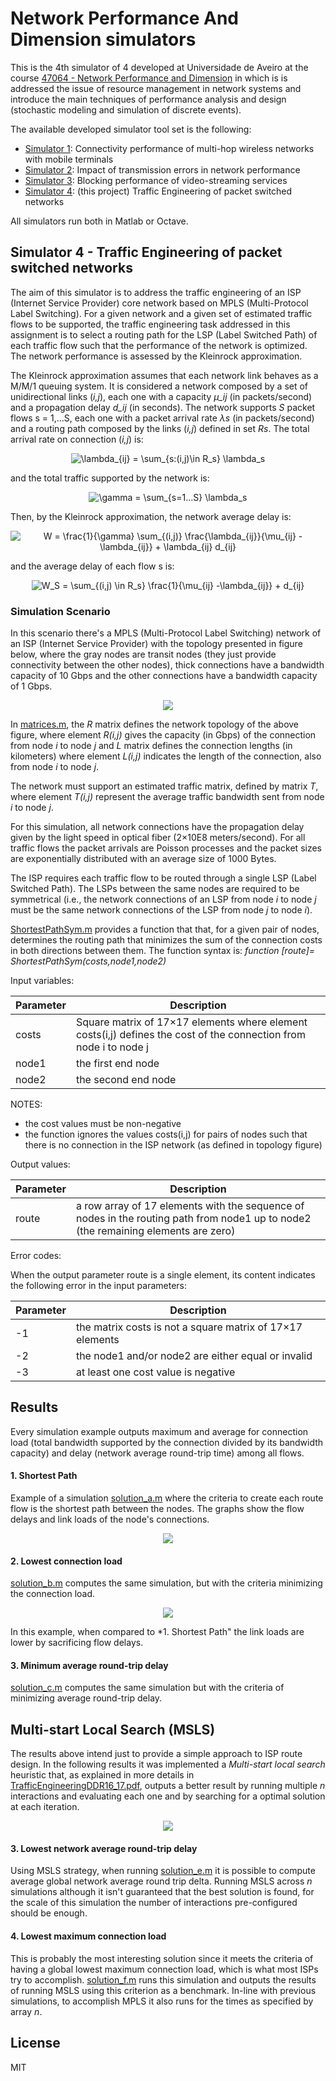 # Network Performance And Dimension simulators

This is the 4th simulator of 4 developed at Universidade de Aveiro at the course [47064 - Network Performance and Dimension](https://www.ua.pt/uc/2306) in which is is addressed the issue of resource management in network systems and introduce the main techniques of performance analysis and design (stochastic modeling and simulation of discrete events).

The available developed simulator tool set is the following:

 * [Simulator 1](https://github.com/luminoso/npr-simulator1): Connectivity performance of multi-hop wireless networks with mobile terminals
 * [Simulator 2](https://github.com/luminoso/npr-simulator2): Impact of transmission errors in network performance
 * [Simulator 3](https://github.com/luminoso/npr-simulator3): Blocking performance of video-streaming services
 * [Simulator 4](https://github.com/luminoso/npr-simulator4): (this project) Traffic Engineering of packet switched networks

All simulators run both in Matlab or Octave.


## Simulator 4 - Traffic Engineering of packet switched networks

The aim of this simulator is to address the traffic engineering of an ISP (Internet Service Provider) core network based on MPLS (Multi-Protocol Label Switching). For a given network and a given set of estimated traffic flows to be supported, the traffic engineering task addressed in this assignment is to select a routing path for the LSP (Label Switched Path) of each traffic flow such that the performance of the network is optimized. The network performance is assessed by the Kleinrock approximation.

The Kleinrock approximation assumes that each network link behaves as a M/M/1 queuing system. It is considered a network composed by a set of unidirectional links (*i,j*), each one with a capacity *μ_ij* (in packets/second) and a propagation delay *d_ij* (in seconds). The network supports *S* packet flows s = 1,...S, each one with a packet arrival rate *λs* (in packets/second) and a routing path composed by the links (*i,j*) defined in set *Rs*. The total arrival rate on connection (*i,j*) is:

<p align="center"> 
<img src="https://latex.codecogs.com/svg.latexhttps://latex.codecogs.com/svg.latex?%5Clarge%20%5Clambda_%7Bij%7D%20%3D%20%5Csum_%7Bs%3A%28i%2Cj%29%5Cin%20R_s%7D%20%5Clambda_s" alt="\lambda_{ij} = \sum_{s:(i,j)\in R_s} \lambda_s">
</p>

and the total traffic supported by the network is:

<p align="center"> 
<img src="https://latex.codecogs.com/svg.latex?%5Clarge%20%5Cgamma%20%3D%20%5Csum_%7Bs%3D1...S%7D%20%5Clambda_s" alt="\gamma = \sum_{s=1...S} \lambda_s">
</p>

Then, by the Kleinrock approximation, the network average delay is:

<p align="center"> 
<img src="https://latex.codecogs.com/svg.latex?%5Clarge%20W%20%3D%20%5Cfrac%7B1%7D%7B%5Cgamma%7D%20%5Csum_%7B%28i%2Cj%29%7D%20%5Cfrac%7B%5Clambda_%7Bij%7D%7D%7B%5Cmu_%7Bij%7D%20-%5Clambda_%7Bij%7D%7D%20&plus;%20%5Clambda_%7Bij%7D%20d_%7Bij%7D" alt="W = \frac{1}{\gamma} \sum_{(i,j)} \frac{\lambda_{ij}}{\mu_{ij} -\lambda_{ij}} + \lambda_{ij} d_{ij}">
</p>

and the average delay of each flow s is:

<p align="center"> 
<img src="https://latex.codecogs.com/svg.latex?%5Clarge%20W_S%20%3D%20%5Csum_%7B%28i%2Cj%29%20%5Cin%20R_s%7D%20%5Cfrac%7B1%7D%7B%5Cmu_%7Bij%7D%20-%5Clambda_%7Bij%7D%7D%20&plus;%20d_%7Bij%7D" alt="W_S = \sum_{(i,j) \in R_s} \frac{1}{\mu_{ij} -\lambda_{ij}} + d_{ij}">
</p>

### Simulation Scenario

In this scenario there's a MPLS (Multi-Protocol Label Switching) network of an ISP (Internet Service Provider) with the topology presented in figure below, where the gray nodes are transit nodes (they just provide connectivity between the other nodes), thick connections have a bandwidth capacity of 10 Gbps and the other connections have a bandwidth capacity of 1 Gbps. 

<p align="center"> 
	<img src="https://github.com/luminoso/npr-simulator4/raw/master/doc/topology.png">
</p>

In [matrices.m](matrices.m), the *R* matrix defines the network topology of the above figure, where element *R(i,j)* gives the capacity (in Gbps) of the connection from node *i* to node *j* and  *L* matrix defines the connection lengths (in kilometers) where element *L(i,j)* indicates the length of the connection, also from node *i* to node *j*. 

The network must support an estimated traffic matrix, defined by matrix *T*, where element *T(i,j)* represent the average traffic bandwidth sent from node *i* to node *j*.

For this simulation, all network connections have the propagation delay given by the light speed in optical fiber (2×10E8 meters/second). For all traffic flows the packet arrivals are Poisson processes and the packet sizes are exponentially distributed with an average size of 1000 Bytes. 

The ISP requires each traffic flow to be routed through a single LSP (Label Switched Path). The LSPs between the same nodes are required to be symmetrical (i.e., the network connections of an LSP from node *i* to node *j* must be the same network connections of the LSP from node *j* to node *i*).

[ShortestPathSym.m](ShortestPathSym.m) provides a function that that, for a given pair of nodes, determines the routing path that minimizes the sum of the connection costs in both directions between them. The function syntax is: *function [route]= ShortestPathSym(costs,node1,node2)*

Input variables:

| Parameter | Description                                                                                                       |
|-----------|-------------------------------------------------------------------------------------------------------------------|
| costs     | Square matrix of 17×17 elements where element costs(i,j) defines the cost of the connection from node i to node j |
| node1     | the first end node                                                                                                |
| node2     | the second end node                                                                                               |

NOTES:
* the cost values must be non-negative
* the function ignores the values costs(i,j) for pairs of nodes such that
there is no connection in the ISP network (as defined in topology figure)

Output values:

| Parameter | Description |
|-----------|------------------------------------------------------------------------------------------------------------------------------------|
| route | a row array of 17 elements with the sequence of nodes in the routing path from node1 up to node2 (the remaining elements are zero) |

Error codes:

When the output parameter route is a single element, its content indicates the following error in the input parameters:

| Parameter | Description                                               |
|-----------|-----------------------------------------------------------|
| -1        | the matrix costs is not a square matrix of 17×17 elements |
| -2        | the node1 and/or node2 are either equal or invalid        |
| -3        | at least one cost value is negative                       |


## Results

Every simulation example outputs maximum and average for connection load (total bandwidth supported by the connection divided by its bandwidth capacity) and delay (network average round-trip time) among all flows.

#### 1. Shortest Path

Example of a simulation [solution_a.m](solution_a.m) where the criteria to create each route flow is the shortest path between the nodes. The graphs show the flow delays and link loads of the node's connections.

<p align="center"> 
	<img src="https://github.com/luminoso/npr-simulator4/raw/master/doc/a_shortest_path.png">
</p>

#### 2. Lowest connection load

[solution_b.m](solution_b.m) computes the same simulation, but with the criteria minimizing the connection load.

<p align="center"> 
	<img src="https://github.com/luminoso/npr-simulator4/raw/master/doc/b_lower_load.png">
</p>

In this example, when compared to *1. Shortest Path" the link loads are lower by sacrificing flow delays. 

#### 3. Minimum average round-trip delay

[solution_c.m](solution_c.m) computes the same simulation but with the criteria of minimizing average round-trip delay.

## Multi-start Local Search (MSLS)

The results above intend just to provide a simple approach to ISP route design. In the following results it was implemented a *Multi-start local search* heuristic that, as explained in more details in [TrafficEngineeringDDR16_17.pdf](doc/TrafficEngineeringDDR16_17.pdf), outputs a better result by running multiple *n* interactions and evaluating each one and by searching for a optimal solution at each iteration.

<p align="center"> 
	<img src="https://raw.githubusercontent.com/luminoso/npr-simulator4/master/doc/multi_start_local_search_h_2.png">
</p>

#### 3. Lowest network average round-trip delay

Using MSLS strategy, when running [solution_e.m](solution_e.m) it is possible to compute average global network average round trip delta. Running MSLS across *n* simulations although it isn't guaranteed that the best solution is found, for the scale of this simulation the number of interactions pre-configured should be enough.

#### 4. Lowest maximum connection load

This is probably the most interesting solution since it meets the criteria of having a global lowest maximum connection load, which is what most ISPs try to accomplish. [solution_f.m](solution_f.m) runs this simulation and outputs the results of running MSLS using this criterion as a benchmark. In-line with previous simulations, to accomplish MPLS it also runs for the times as specified by array *n*.

## License
MIT

